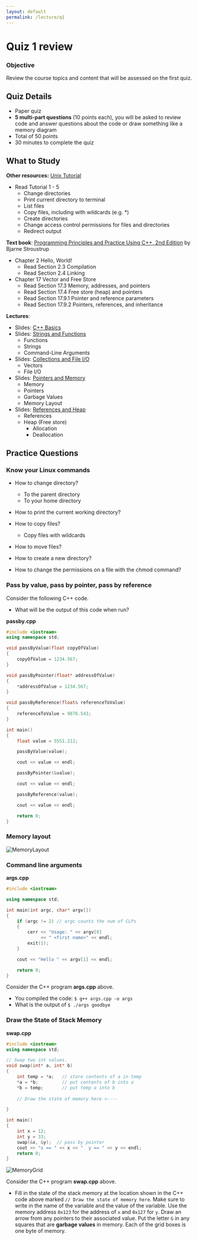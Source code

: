 ```yaml
---
layout: default
permalink: /lecture/q1
---
```


# Quiz 1 review 

### Objective

Review the course topics and content that will be assessed on the first quiz.

## Quiz Details
* Paper quiz
* __5 multi-part questions__ (10 points each), you will be asked to review code and answer questions about the code or draw something like a memory diagram
* Total of 50 points
* 30 minutes to complete the quiz


## What to Study

__Other resources:__
[Unix Tutorial](https://users.cs.duke.edu/~alvy/courses/unixtut/)
* Read Tutorial 1 - 5
    - Change directories
    - Print current directory to terminal
    - List files
    - Copy files, including with wildcards (e.g. *)
    - Create directories
    - Change access control permissions for files and directories
    - Redirect output
    

__Text book__: [Programming Principles and Practice Using C++, 2nd Edition](https://richmond.primo.exlibrisgroup.com/permalink/01URICH_INST/191gg5k/alma9928032248406241) by Bjarne Stroustrup 

* Chapter 2 Hello, World!
    - Read Section 2.3 Compilation
    - Read Section 2.4 Linking
* Chapter 17 Vector and Free Store
    - Read Section 17.3 Memory, addresses, and pointers
    - Read Section 17.4 Free store (heap) and pointers
    - Read Section 17.9.1 Pointer and reference parameters
    - Read Section 17.9.2 Pointers, references, and inheritance

__Lectures__:
* Slides: [C++ Basics](02-Language-Basics.pdf)
* Slides: [Strings and Functions](03-Strings-Functions.pdf) 
    - Functions 
    - Strings
    - Command-Line Arguments 
* Slides: [Collections and File I/O](04-Collections-FileIO.pdf)
    - Vectors
    - File I/O 
* Slides: [Pointers and Memory](05-Memory-Pointers.pdf)
    - Memory
    - Pointers
    - Garbage Values
    - Memory Layout
* Slides: [References and Heap](06-References-Heap.pdf) 
    - References
    - Heap (Free store)
        * Allocation
        * Deallocation

    
## Practice Questions <a class="anchor" id="practice"></a>

### Know your Linux commands

* How to change directory?
    * To the parent directory
    * To your home directory

* How to print the current working directory?

* How to copy files?
    * Copy files with wildcards

* How to move files?

* How to create a new directory?

* How to change the permissions on a file with the chmod command?


### Pass by value, pass by pointer, pass by reference

Consider the following C++ code. 
* What will be the output of this code when run? 

__passby.cpp__
```c++
#include <iostream>
using namespace std;

void passByValue(float copyOfValue) 
{
    copyOfValue = 1234.567;
}

void passByPointer(float* addressOfValue) 
{
    *addressOfValue = 1234.567;
}

void passByReference(float& referenceToValue) 
{
    referenceToValue = 9876.543;
}

int main() 
{
    float value = 5551.212;

    passByValue(value);

    cout << value << endl;

    passByPointer(&value);

    cout << value << endl;

    passByReference(value);

    cout << value << endl;

    return 0;
}
```

### Memory layout

![MemoryLayout](../images/MemoryLayout.png "MemoryLayout")

### Command line arguments

__args.cpp__
```c++
#include <iostream>

using namespace std;

int main(int argc, char* argv[])
{
    if (argc != 2) // argc counts the num of CLPs
    {
        cerr << "Usage: " << argv[0]
             << " <first name>" << endl;
        exit(1);
    }

    cout << "Hello " << argv[1] << endl;

    return 0;
}
```
Consider the C++ program __args.cpp__ above.
* You compiled the code: `$ g++ args.cpp -o args`
* What is the output of `$ ./args goodbye`


### Draw the State of Stack Memory

__swap.cpp__
```c++
#include <iostream>
using namespace std;

// Swap two int values.
void swap(int* a, int* b)
{
    int temp = *a;   // store contents of a in temp
    *a = *b;         // put contents of b into a
    *b = temp;       // put temp a into b
    
    // Draw the state of memory here <----

}

int main()
{
    int x = 12;
    int y = 33;
    swap(&x, &y);  // pass by pointer
    cout << "x == " << x << "  y == " << y << endl;
    return 0;
}
```

![MemoryGrid](../images/MemoryGrid.png "MemoryGrid")

Consider the C++ program __swap.cpp__ above.
* Fill in the state of the stack memory at the location shown in the C++ code above marked `// Draw the state of memory here`.  Make sure to write in the name of the variable and the value of the variable. Use the memory address `0x123` for the address of `x` and `0x127` for `y`. Draw an arrow from any pointers to their associated value. Put the letter `G` in any squares that are __garbage values__ in memory. Each of the grid boxes is one byte of memory.  

